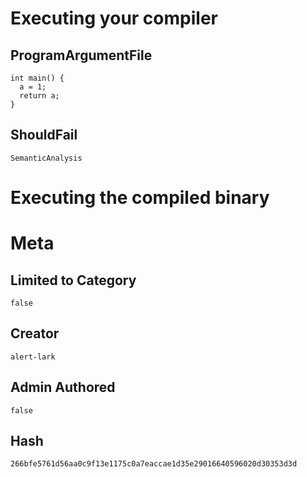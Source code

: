 # Executing your compiler

## ProgramArgumentFile

```
int main() {
  a = 1;
  return a;
}
```

## ShouldFail

```
SemanticAnalysis
```

# Executing the compiled binary

# Meta

## Limited to Category

```
false
```

## Creator

```
alert-lark
```

## Admin Authored

```
false
```

## Hash

```
266bfe5761d56aa0c9f13e1175c0a7eaccae1d35e29016640596020d30353d3d
```
